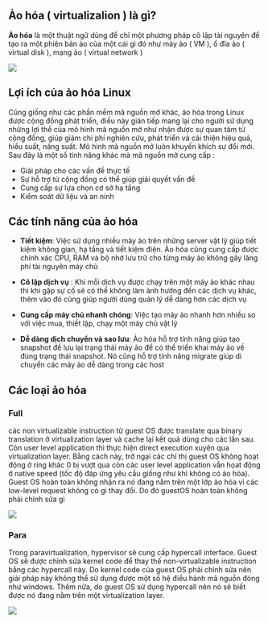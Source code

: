 ## Ảo hóa ( virtualizalion ) là gì?

**Ảo hóa** là một thuật ngữ dùng để chỉ một phương pháp cô lập tài nguyên để tạo ra một phiên bản ảo của một cái gì đó như máy ảo ( VM ), ổ đĩa ảo ( virtual disk ), mạng ảo ( virtual network )

<img src="https://github.com/vjnkvt/Images/blob/master/virtualar.png">

## Lợi ích của ảo hóa Linux 

Cũng giống như các phần mềm mã nguồn mở khác, ảo hóa trong Linux được cộng đồng phát triển, điều này gián tiếp mang lại cho người sử dụng những lợi thế của mô hình mã nguồn mở như nhận được sự quan tâm từ cộng đồng, giúp giảm chi phí nghiên cứu, phát triển và cải thiện hiệu quả, hiểu suất, năng suất. Mô hình mã nguồn mở luôn khuyến khích sự đổi mới. Sau đây là một số tính năng khác mà mã nguồn mở cung cấp : 

- Giải pháp cho các vấn đề thực tế
- Sự hỗ trợ từ cộng đồng có thể giúp giải quyết vấn đề
- Cung cấp sự lựa chọn cơ sở hạ tầng
- Kiểm soát dữ liệu và an ninh

## Các tính năng của ảo hóa

- **Tiết kiệm**: Việc sử dụng nhiều máy ảo trên những server vật lý giúp tiết kiệm không gian, hạ tầng và tiết kiệm điện. Ảo hóa cũng cung cấp được chính xác CPU, RAM và bộ nhớ lưu trữ cho từng máy ảo không gây lãng phí tài nguyên máy chủ

- **Cô lập dịch vụ** : Khi mỗi dịch vụ được chạy trên một máy ảo khác nhau thì khi gặp sự cố sẽ có thể không làm ảnh hưởng đến các dịch vụ khác, thêm vào đó cũng giúp người dùng quản lý dễ dàng hơn các dịch vụ

- **Cung cấp máy chủ nhanh chóng**: Việc tạo máy ảo nhanh hơn nhiều so với việc mua, thiết lập, chạy một máy chủ vật lý

- **Dễ dàng dịch chuyển và sao lưu**: Ảo hóa hỗ trợ tính năng giúp tạo snapshot để lưu lại trạng thái máy ảo để có thể triển khai máy ảo về đúng trạng thái snapshot. Nó cũng hỗ trợ tính năng migrate giúp di chuyển các máy ảo dễ dàng trong các host


## Các loại ảo hóa

### Full

các non virtualizable instruction từ guest OS được translate qua binary translation ở virtualization layer và cache lại kết quả dùng cho các lần sau. Còn user level application thì thực hiện direct execution xuyên qua virtualization layer. Bằng cách này, trở ngại các chỉ thị guest OS không hoạt động ở ring khác 0 bị vượt qua còn các user level application vẫn họat động ở native speed (tốc độ đáp ứng yêu cầu giống như khi không có ảo hóa). Guest OS hoàn toàn không nhận ra nó đang nằm trên một lớp ảo hóa vì các low-level request không có gì thay đổi. Do đó guestOS hoàn toàn không phải chỉnh sửa gì

<img src="https://github.com/vjnkvt/Images/blob/master/full_virtualization.png">

### Para

Trong paravirtualization, hypervisor sẽ cung cấp hypercall interface. Guest OS sẽ được chỉnh sửa kernel code để thay thế non-virtualizable instruction bằng các hypercall này. Do kernel code của guest OS phải chỉnh sửa nên giải pháp này không thể sử dụng được một số hệ điều hành mã nguồn đóng như windows. Thêm nữa, do guest OS sử dụng hypercall nên nó sẽ biết được nó đang nằm trên một virtualization layer.

<img src="https://github.com/vjnkvt/Images/blob/master/paravirtualization.png">
